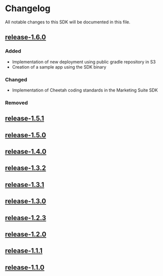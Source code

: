 # Changelog

All notable changes to this SDK will be documented in this file.

## [release-1.6.0](https://github.com/Marketing-Suite/android-sdk/releases/tag/release-1.5.1)

### Added
* Implementation of new deployment using public gradle repository in S3
* Creation of a sample app using the SDK binary

### Changed
* Implementation of Cheetah coding standards in the Marketing Suite SDK 

### Removed

## [release-1.5.1](https://github.com/Marketing-Suite/android-sdk/releases/tag/release-1.5.1)

## [release-1.5.0](https://github.com/Marketing-Suite/android-sdk/releases/tag/release-1.5.0)

## [release-1.4.0](https://github.com/Marketing-Suite/android-sdk/releases/tag/release-1.4.0)

## [release-1.3.2](https://github.com/Marketing-Suite/android-sdk/releases/tag/release-1.3.2)

## [release-1.3.1](https://github.com/Marketing-Suite/android-sdk/releases/tag/release-1.3.1)

## [release-1.3.0](https://github.com/Marketing-Suite/android-sdk/releases/tag/release-1.3.0)

## [release-1.2.3](https://github.com/Marketing-Suite/android-sdk/releases/tag/release-1.2.3)

## [release-1.2.0](https://github.com/Marketing-Suite/android-sdk/releases/tag/release-1.2.0)

## [release-1.1.1](https://github.com/Marketing-Suite/android-sdk/releases/tag/release-1.1.1)

## [release-1.1.0](https://github.com/Marketing-Suite/android-sdk/releases/tag/release-1.1.0)


